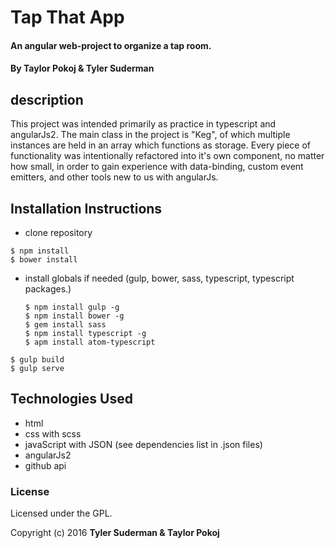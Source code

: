 # Tap That App

#### An angular web-project to organize a tap room.

#### By Taylor Pokoj & Tyler Suderman

## description
This project was intended primarily as practice in typescript and angularJs2. The main class in the project is "Keg", of which multiple instances are held in an array which functions as storage. Every piece of functionality was intentionally refactored into it's own component, no matter how small, in order to gain experience with data-binding, custom event emitters, and other tools new to us with angularJs.

## Installation Instructions

* clone repository

```
$ npm install
$ bower install
```

* install globals if needed (gulp, bower, sass, typescript, typescript packages.)
  ```
  $ npm install gulp -g
  $ npm install bower -g
  $ gem install sass
  $ npm install typescript -g
  $ apm install atom-typescript
  ```

```
$ gulp build
$ gulp serve
```

## Technologies Used

* html
* css with scss
* javaScript with JSON (see dependencies list in .json files)
* angularJs2
* github api

### License

Licensed under the GPL.

Copyright (c) 2016 **Tyler Suderman & Taylor Pokoj**
